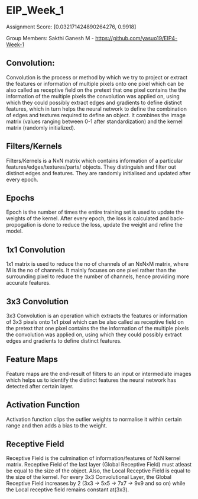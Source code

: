 # EIP_Week_1

Assignment Score: [0.032171424890264276, 0.9918]

Group Members:
Sakthi Ganesh M - https://github.com/yasuo19/EIP4-Week-1 


## Convolution:
 
 Convolution is the process or method by which we try to project or extract the features or information of multiple pixels onto one pixel which can be also called as receptive field on the pretext that one pixel contains the the information of the multiple pixels the convolution was applied on, using which they could possibly extract edges and gradients to define distinct features, which in turn helps the neural network to define the combination of edges and textures required to define an object. It combines the image matrix (values ranging between 0-1 after standardization) and the kernel matrix (randomly initialized).


 ## Filters/Kernels
Filters/Kernels is a NxN matrix which contains information of a particular features/edges/textures/parts/ objects. They distinguish and filter out distinct edges and features. They are randomly initialised and updated after every epoch.


## Epochs
Epoch is the number of times the entire training set is used to update the weights of the kernel. After every epoch, the loss is calculated and back-propogation is done to reduce the loss, update the weight and refine the model.


## 1x1 Convolution

1x1 matrix is used to reduce the no of channels of an NxNxM matrix, where M is the no of channels. It mainly focuses on one pixel rather than the surrounding pixel to reduce the number of channels, hence providing more accurate features.


## 3x3 Convolution

3x3 Convolution is an operation which extracts the features or information of 3x3 pixels onto 1x1 pixel which can be also called as receptive field on the pretext that one pixel contains the the information of the multiple pixels the convolution was applied on, using which they could possibly extract edges and gradients to define distinct features.


## Feature Maps

Feature maps are the end-result of filters to an input or intermediate images which helps us to identify the distinct features the neural network has detected after certain layer.


## Activation Function

Activation function clips the outlier weights to normalise it within certain range and then adds a bias to the weight.

## Receptive Field

Receptive Field is the culmination of information/features of NxN kernel matrix. Receptive Field of the last layer (Global Receptive Field) must atleast be equal to the size of the object. Also, the Local Receptive Field is equal to the size of the kernel. For every 3x3 Convolutional Layer, the Global Receptive Field increases by 2 (3x3 -> 5x5 -> 7x7 -> 9x9 and so on) while the Local receptive field remains constant at(3x3).

